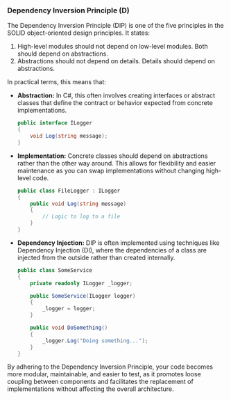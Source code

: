 ### Dependency Inversion Principle (D)

The Dependency Inversion Principle (DIP) is one of the five principles in the SOLID object-oriented design principles. It states:

1. High-level modules should not depend on low-level modules. Both should depend on abstractions.
2. Abstractions should not depend on details. Details should depend on abstractions.

In practical terms, this means that:

- **Abstraction:** In C#, this often involves creating interfaces or abstract classes that define the contract or behavior expected from concrete implementations.
  
  ```csharp
  public interface ILogger
  {
      void Log(string message);
  }
  ```

- **Implementation:** Concrete classes should depend on abstractions rather than the other way around. This allows for flexibility and easier maintenance as you can swap implementations without changing high-level code.

  ```csharp
  public class FileLogger : ILogger
  {
      public void Log(string message)
      {
          // Logic to log to a file
      }
  }
  ```

- **Dependency Injection:** DIP is often implemented using techniques like Dependency Injection (DI), where the dependencies of a class are injected from the outside rather than created internally.

  ```csharp
  public class SomeService
  {
      private readonly ILogger _logger;

      public SomeService(ILogger logger)
      {
          _logger = logger;
      }

      public void DoSomething()
      {
          _logger.Log("Doing something...");
      }
  }
  ```

By adhering to the Dependency Inversion Principle, your code becomes more modular, maintainable, and easier to test, as it promotes loose coupling between components and facilitates the replacement of implementations without affecting the overall architecture.
